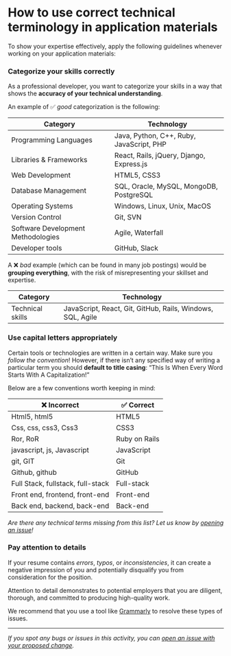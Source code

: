 # How to use correct technical terminology in application materials

To show your expertise effectively, apply the following guidelines whenever working on your application materials:

### Categorize your skills correctly

As a professional developer, you want to categorize your skills in a way that shows the **accuracy of your technical understanding**.

An example of ✅ *good* categorization is the following:

| Category                           | Technology                               |
| ---------------------------------- | ---------------------------------------- |
| Programming Languages              | Java, Python, C++, Ruby, JavaScript, PHP |
| Libraries & Frameworks             | React, Rails, jQuery, Django, Express.js |
| Web Development                    | HTML5, CSS3                              |
| Database Management                | SQL, Oracle, MySQL, MongoDB, PostgreSQL  |
| Operating Systems                  | Windows, Linux, Unix, MacOS              |
| Version Control                    | Git, SVN                                 |
| Software Development Methodologies | Agile, Waterfall                         |
| Developer tools                    | GitHub, Slack                            |

A ❌ *bad* example (which can be found in many job postings) would be **grouping everything**, with the risk of misrepresenting your skillset and expertise.

| Category         | Technology                                                 |
| ---------------- | ---------------------------------------------------------- |
| Technical skills | JavaScript, React, Git, GitHub, Rails, Windows, SQL, Agile |

### Use capital letters appropriately

Certain tools or technologies are written in a certain way. Make sure you _follow the convention_! However, if there isn’t any specified way of writing a particular term you should **default to title casing**: “This Is When Every Word Starts With A Capitalization!”

Below are a few conventions worth keeping in mind:

| ❌ Incorrect                      | ✅ Correct    |
| --------------------------------- | ------------- |
| Html5, html5                      | HTML5         |
| Css, css, css3, Css3              | CSS3          |
| Ror, RoR                          | Ruby on Rails |
| javascript, js, Javascript        | JavaScript    |
| git, GIT                          | Git           |
| Github, github                    | GitHub        |
| Full Stack, fullstack, full-stack | Full-stack    |
| Front end, frontend, front-end    | Front-end     |
| Back end, backend, back-end       | Back-end      |

_Are there any technical terms missing from this list? Let us know by [opening an issue](https://github.com/microverseinc/curriculum-transversal-skills/blob/main/git-github/articles/open_issue.md)!_

### Pay attention to details

If your resume contains _errors_, _typos_, or _inconsistencies_, it can create a negative impression of you and potentially disqualify you from consideration for the position.

Attention to detail demonstrates to potential employers that you are diligent, thorough, and committed to producing high-quality work.

We recommend that you use a tool like [Grammarly](https://app.grammarly.com/) to resolve these types of issues.

---

_If you spot any bugs or issues in this activity, you can [open an issue with your proposed change](https://github.com/microverseinc/curriculum-transversal-skills/blob/main/git-github/articles/open_issue.md)._
